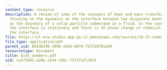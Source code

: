 ```yaml
---
content_type: resource
description: A review of some of the concepts of heat and mass transfer, particularly
  focusing on the dynamics at the interface between two disparate materials, such
  as the boundary of a solid particle submerged in a fluid. In the cases considered,
  the interface is stationary and there is no phase change or chemical reaction at
  the interface.
file: https://ol-ocw-studio-app-qa.s3.amazonaws.com/courses/10-37-chemical-and-biological-reaction-engineering-spring-2007/ca372842a20e2e5416bcf2f3faf118f4_biot_numbers.pdf
file_type: application/pdf
parent_uid: 856dd290-3098-a93d-b074-f23f2870a240
resourcetype: Document
title: biot_numbers.pdf
uid: ca372842-a20e-2e54-16bc-f2f3faf118f4
---
```

